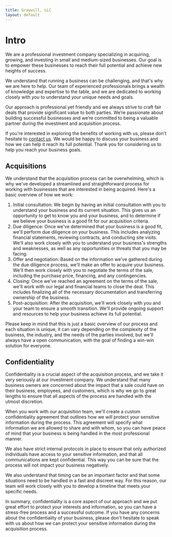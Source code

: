 ```yaml
---
title: Graywill, LLC
layout: default
---
```


# Intro

We are a professional investment company specializing in acquiring, growing, and investing in small and medium-sized businesses. Our goal is to empower these businesses to reach their full potential and achieve new heights of success.

We understand that running a business can be challenging, and that's why we are here to help. Our team of experienced professionals brings a wealth of knowledge and expertise to the table, and we are dedicated to working closely with _you_ to understand _your_ unique needs and goals.

Our approach is professional yet friendly and we always strive to craft fair deals that provide significant value to both parties. We’re passionate about building successful businesses and we’re committed to being a valuable partner during the investment and acquisition process.

If you're interested in exploring the benefits of working with us, please don't hesitate to [contact us](./contact.md). We would be happy to discuss your business and how we can help it reach its full potential. Thank you for considering us to help you reach your business goals.

## Acquisitions

We understand that the acquisition process can be overwhelming, which is why we've developed a streamlined and straightforward process for working with businesses that are interested in being acquired. Here's a basic overview of how we work:

1.  Initial consultation: We begin by having an initial consultation with you to understand your business and its current situation. This gives us an opportunity to get to know you and your business, and to determine if we believe your business is a good fit for our acquisition criteria.
1.  Due diligence: Once we've determined that your business is a good fit, we'll perform due diligence on your business. This includes analyzing financial statements, reviewing contracts, and conducting site visits. We'll also work closely with you to understand your business's strengths and weaknesses, as well as any opportunities or threats that you may be facing.
1.  Offer and negotiation: Based on the information we've gathered during the due diligence process, we'll make an offer to acquire your business. We'll then work closely with you to negotiate the terms of the sale, including the purchase price, financing, and any contingencies.
1.  Closing: Once we've reached an agreement on the terms of the sale, we'll work with our legal and financial teams to close the deal. This includes finalizing all of the necessary documentation and transferring ownership of the business.
1.  Post-acquisition: After the acquisition, we'll work closely with you and your team to ensure a smooth transition. We'll provide ongoing support and resources to help your business achieve its full potential.

Please keep in mind that this is just a basic overview of our process and each situation is unique, it can vary depending on the complexity of the business, the industry, and the needs of the parties involved, but we'll always have a open communication, with the goal of finding a win-win solution for everyone.

## Confidentiality

Confidentiality is a crucial aspect of the acquisition process, and we take it very seriously at our investment company. We understand that many business owners are concerned about the impact that a sale could have on their business, employees, and customers, which is why we go to great lengths to ensure that all aspects of the process are handled with the utmost discretion.

When you work with our acquisition team, we'll create a custom confidentiality agreement that outlines how we will protect your sensitive information during the process. This agreement will specify what information we are allowed to share and with whom, so you can have peace of mind that your business is being handled in the most professional manner.

We also have strict internal protocols in place to ensure that only authorized individuals have access to your sensitive information, and that all communications are kept confidential. This way you can be sure that the process will not impact your business negatively.

We also understand that timing can be an important factor and that some situations need to be handled in a fast and discreet way. For this reason, our team will work closely with you to develop a timeline that meets your specific needs.

In summary, confidentiality is a core aspect of our approach and we put great effort to protect your interests and information, so you can have a stress-free process and a successful outcome. If you have any concerns about the confidentiality of your business, please don't hesitate to speak with us about how we can protect your sensitive information during the acquisition process.